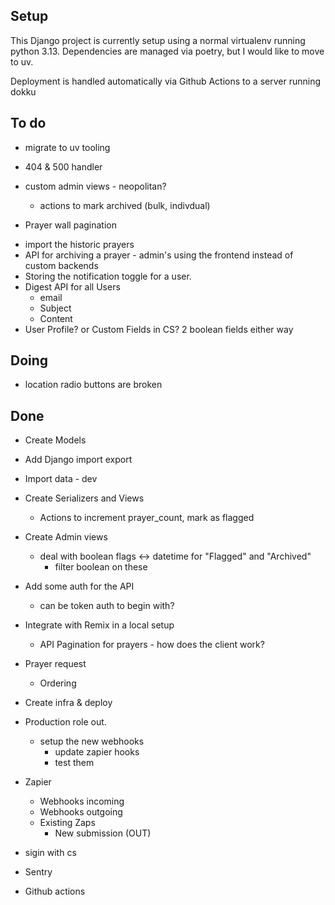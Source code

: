## Setup

This Django project is currently setup using a normal virtualenv running python 3.13. Dependencies are managed via poetry, but I would like to move to uv.

Deployment is handled automatically via Github Actions to a server running dokku

## To do


* migrate to uv tooling

* 404 & 500 handler
* custom admin views - neopolitan?
  - actions to mark archived (bulk, indivdual)
* Prayer wall pagination
- import the historic prayers
- API for archiving a prayer - admin's using the frontend instead of custom backends
- Storing the notification toggle for a user.
- Digest API for all Users
  - email
  - Subject
  - Content
- User Profile? or Custom Fields in CS?
  2 boolean fields either way

## Doing

* location radio buttons are broken

## Done

* Create Models
* Add Django import export
* Import data - dev
* Create Serializers and Views
  * Actions to increment prayer_count, mark as flagged
* Create Admin views
  - deal with boolean flags <-> datetime for "Flagged" and "Archived"
    - filter boolean on these
* Add some auth for the API
  - can be token auth to begin with?
* Integrate with Remix in a local setup
  * API Pagination for prayers - how does the client work?
* Prayer request
  * Ordering
* Create infra & deploy
* Production role out.
  - setup the new webhooks
    - update zapier hooks
    - test them

* Zapier
  * Webhooks incoming
  * Webhooks outgoing
  * Existing Zaps
    * New submission (OUT)
* sigin with cs
* Sentry
- Github actions
